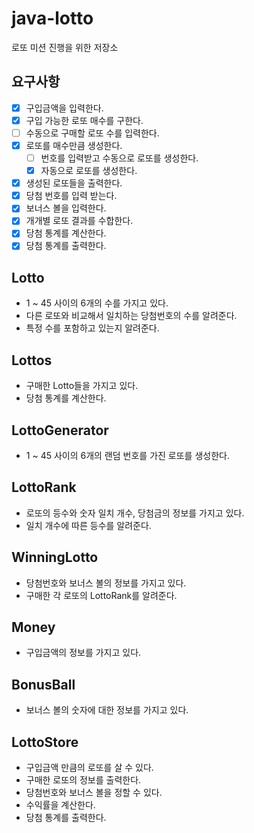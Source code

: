# java-lotto

로또 미션 진행을 위한 저장소

## 요구사항

* [x] 구입금액을 입력한다.
* [x] 구입 가능한 로또 매수를 구한다.
* [ ] 수동으로 구매할 로또 수를 입력한다.
* [x] 로또를 매수만큼 생성한다.
  * [ ] 번호를 입력받고 수동으로 로또를 생성한다.
  * [x] 자동으로 로또를 생성한다.
* [x] 생성된 로또들을 출력한다.
* [x] 당첨 번호를 입력 받는다.
* [x] 보너스 볼을 입력한다.
* [x] 개개별 로또 결과를 수합한다.
* [x] 당첨 통계를 계산한다.
* [x] 당첨 통계를 출력한다.

## Lotto

- 1 ~ 45 사이의 6개의 수를 가지고 있다.
- 다른 로또와 비교해서 일치하는 당첨번호의 수를 알려준다.
- 특정 수를 포함하고 있는지 알려준다.

## Lottos

- 구매한 Lotto들을 가지고 있다.
- 당첨 통계를 계산한다.

## LottoGenerator

- 1 ~ 45 사이의 6개의 랜덤 번호를 가진 로또를 생성한다.

## LottoRank

- 로또의 등수와 숫자 일치 개수, 당첨금의 정보를 가지고 있다.
- 일치 개수에 따른 등수를 알려준다.

## WinningLotto

- 당첨번호와 보너스 볼의 정보를 가지고 있다.
- 구매한 각 로또의 LottoRank를 알려준다.

## Money

- 구입금액의 정보를 가지고 있다.

## BonusBall

- 보너스 볼의 숫자에 대한 정보를 가지고 있다.

## LottoStore

- 구입금액 만큼의 로또를 살 수 있다.
- 구매한 로또의 정보를 출력한다.
- 당첨번호와 보너스 볼을 정할 수 있다.
- 수익률을 계산한다.
- 당첨 통계를 출력한다.